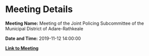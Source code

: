 # Meeting Details

**Meeting Name:** Meeting of the Joint Policing Subcommittee of the Municipal District of Adare-Rathkeale

**Date and Time:** 2019-11-12 14:00:00

**[Link to Meeting](https://www.limerick.ie/council/whats-on/meeting-joint-policing-subcommittee-municipal-district-adare-rathkeale-1)**
